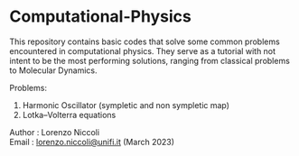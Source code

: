 # Computational-Physics
This repository contains basic codes that solve some common problems encountered in computational physics. 
They serve as a tutorial with not intent to be the most performing solutions, ranging from classical problems to Molecular Dynamics.                      

Problems:
1. Harmonic Oscillator (sympletic and non sympletic map)      
2. Lotka–Volterra equations                                 

Author : Lorenzo Niccoli                                                                                                                                   
Email  : lorenzo.niccoli@unifi.it (March 2023)
